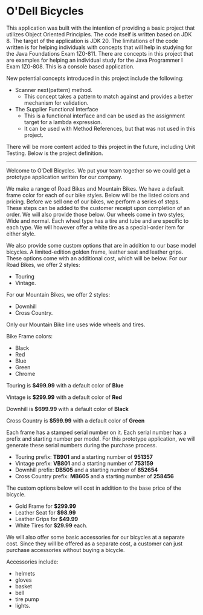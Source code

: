 # O'Dell Bicycles

This application was built with the intention of providing a basic project that utilizes Object Oriented Principles. The code itself is written based on JDK 8. The target of the application is JDK 20. The limitations of the code written is for helping individuals with concepts that will help in studying for the Java Foundations Exam 1Z0-811. There are concepts in this project that are examples for helping an individual study for the Java Programmer I Exam 1Z0-808. This is a console based application. 

New potential concepts introduced in this project include the following:
- Scanner next(pattern) method.
    - This concept takes a pattern to match against and provides a better mechanism for validation.
- The Supplier Functional Interface
    - This is a functional interface and can be used as the assignment target for a lambda expression.
    - It can be used with Method References, but that was not used in this project.

There will be more content added to this project in the future, including Unit Testing. Below is the project definition.

---

Welcome to O'Dell Bicycles. We put your team together so we could get a prototype application written for our company.

We make a range of Road Bikes and Mountain Bikes. We have a default frame color for each of our bike styles. Below will be the listed colors and pricing. Before we sell one of our bikes, we perform a series of steps. These steps can be added to the customer receipt upon completion of an order. We will also provide those below. Our wheels come in two styles; Wide and normal. Each wheel type has a tire and tube and are specific to each type. We will however offer a white tire as a special-order item for either style.

We also provide some custom options that are in addition to our base model bicycles. A limited-edition golden frame, leather seat and leather grips. These options come with an additional cost, which will be below. For our Road Bikes, we offer 2 styles: 
- Touring
- Vintage. 

For our Mountain Bikes, we offer 2 styles: 
- Downhill
- Cross Country. 

Only our Mountain Bike line uses wide wheels and tires.

Bike Frame colors: 
- Black
- Red
- Blue
- Green
- Chrome

Touring is **$499.99** with a default color of **Blue**

Vintage is **$299.99** with a default color of **Red**

Downhill is **$699.99** with a default color of **Black**

Cross Country is **$599.99** with a default color of **Green**

Each frame has a stamped serial number on it. Each serial number has a prefix and starting number per model. For this prototype application, we will generate these serial numbers during the purchase process. 
- Touring prefix: **TB901** and a starting number of **951357**
- Vintage prefix: **VB801** and a starting number of **753159**
- Downhill prefix: **DB505** and a starting number of **852654**
- Cross Country prefix: **MB605** and a starting number of **258456**

The custom options below will cost in addition to the base price of the bicycle.
- Gold Frame for **$299.99**
- Leather Seat for **$98.99**
- Leather Grips for **$49.99**
- White Tires for **$29.99** each.

We will also offer some basic accessories for our bicycles at a separate cost. Since they will be offered as a separate cost, a customer can just purchase accessories
without buying a bicycle.

Accessories include: 
- helmets
- gloves
- basket
- bell
- tire pump
- lights.